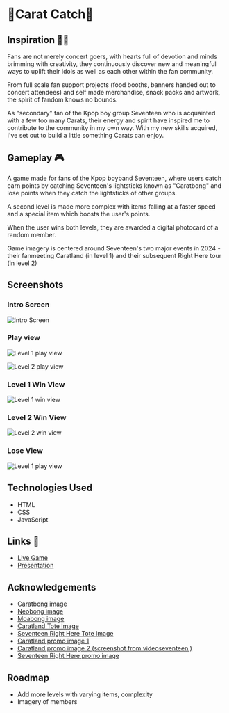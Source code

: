 # 💎Carat Catch💎


## Inspiration 🩷🩵
Fans are not merely concert goers, with hearts full of devotion and minds brimming with creativity, they continuously discover new and meaningful ways to uplift their idols as well as each other within the fan community. 

From full scale fan support projects (food booths, banners handed out to concert attendees) and self made merchandise, snack packs and artwork, the spirit of fandom knows no bounds.

As "secondary" fan of the Kpop boy group Seventeen who is acquainted with a few too many Carats, their energy and spirit have inspired me to contribute to the community in my own way. With my new skills acquired, I've set out to build a little something Carats can enjoy. 


## Gameplay 🎮

A game made for fans of the Kpop boyband Seventeen, where users catch earn points by catching Seventeen's lightsticks known as "Caratbong" and lose points when they catch the lightsticks of other groups. 

A second level is made more complex with items falling at a faster speed and a special item which boosts the user's points. 

When the user wins both levels, they are awarded a digital photocard of a random member. 

Game imagery is centered around Seventeen's two major events in 2024 - their fanmeeting Caratland (in level 1) and their subsequent Right Here tour (in level 2)


## Screenshots

### Intro Screen
![Intro Screen](images/introscreen.png)

### Play view

![Level 1 play view](images/l1playview.png)

![Level 2 play view](images/l2playview.png)

### Level 1 Win View
![Level 1 win view](images/l1winscreen.png)

### Level 2 Win View
![Level 2 win view](images/l2winscreen.png)

### Lose View
![Level 1 play view](images/loseview.png)

## Technologies Used
- HTML
- CSS
- JavaScript

## Links 🔗

- [Live Game](https://jamienahx.github.io/Carat-Catch-Game/)
- [Presentation](https://www.canva.com/design/DAGmXI1WS7g/3DAWgJolnsYJ1aNJw8xO8A/edit)


## Acknowledgements
- [Caratbong image](https://www.pinterest.com/pin/seventeen-carat-bong-2-sticker-for-sale-by-chesera--767160117782148129/)
- [Neobong image](https://www.pinterest.com/pin/lightstick-stickers-for-sale--593067844680102497/)
- [Moabong image](https://ro.pinterest.com/pin/834362268499997917/)
- [Caratland Tote Image](https://krmerchs.com/products/seventeen-2024-carat-land-shopper-bag)
- [Seventeen Right Here Tote Image](https://krmerchs.com/products/seventeen-right-here-world-tour-shopper-bag)
- [Caratland promo image 1](https://campaigns.weverse.io/WV47AEWA9?theme=light&lang=EN)
- [Caratland promo image 2 (screenshot from videoseventeen )]('https://weverse.io/seventeen/media/2-145198228)
- [Seventeen Right Here promo image](https://en.wikipedia.org/wiki/Right_Here_World_Tour)


## Roadmap
- Add more levels with varying items, complexity
- Imagery of members 








